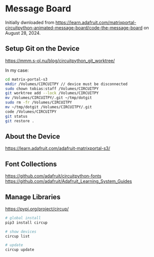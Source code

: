 # Message Board

Initially dwnloaded from <https://learn.adafruit.com/matrixportal-circuitpython-animated-message-board/code-the-message-board> on August 28, 2024.

## Setup Git on the Device

<https://mmm.s-ol.nu/blog/circuitpython_git_worktree/>

In my case:

``` bash
cd matrix-portal-s3
mkdir /Volumes/CIRCUITPY // device must be disconnected
sudo chown tobias:staff /Volumes/CIRCUITPY
git worktree add --lock /Volumes/CIRCUITPY
mv /Volumes/CIRCUITPY/.git ~/tmp/dotgit
sudo rm -fr /Volumes/CIRCUITPY
mv ~/tmp/dotgit /Volumes/CIRCUITPY/.git
code /Volumes/CIRCUITPY
git status
git restore .
```

## About the Device

<https://learn.adafruit.com/adafruit-matrixportal-s3/>

## Font Collections

<https://github.com/adafruit/circuitpython-fonts>
<https://github.com/adafruit/Adafruit_Learning_System_Guides>

## Manage Libraries

<https://pypi.org/project/circup/>

``` bash
# global install
pip3 install circup

# show devices
circup list

# update
circup update
```
